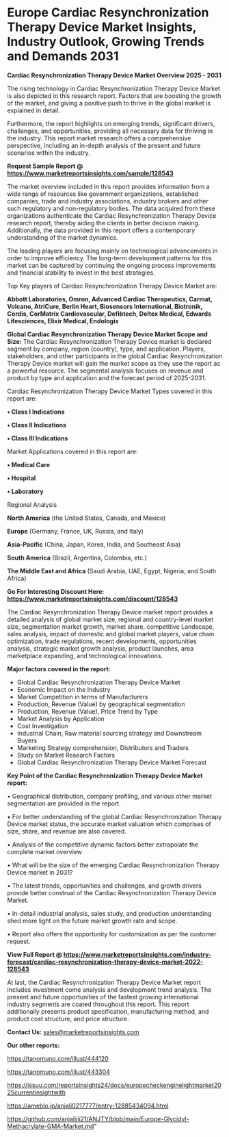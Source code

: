 # Europe Cardiac Resynchronization Therapy Device Market Insights, Industry Outlook, Growing Trends and Demands 2031

<Strong> Cardiac Resynchronization Therapy Device Market Overview 2025 - 2031</strong>

The rising technology in Cardiac Resynchronization Therapy Device Market is also depicted in this research report. Factors that are boosting the growth of the market, and giving a positive push to thrive in the global market is explained in detail.

Furthermore, the report highlights on emerging trends, significant drivers, challenges, and opportunities, providing all necessary data for thriving in the industry. This report market research offers a comprehensive perspective, including an in-depth analysis of the present and future scenarios within the industry.

<strong>Request Sample Report @ <a href=https://www.marketreportsinsights.com/sample/128543>https://www.marketreportsinsights.com/sample/128543</a></strong>

The market overview included in this report provides information from a wide range of resources like government organizations, established companies, trade and industry associations, industry brokers and other such regulatory and non-regulatory bodies. The data acquired from these organizations authenticate the Cardiac Resynchronization Therapy Device research report, thereby aiding the clients in better decision making. Additionally, the data provided in this report offers a contemporary understanding of the market dynamics.

The leading players are focusing mainly on technological advancements in order to improve efficiency. The long-term development patterns for this market can be captured by continuing the ongoing process improvements and financial stability to invest in the best strategies.

Top Key players of Cardiac Resynchronization Therapy Device Market are:

<strong>Abbott Laboratories, Omron, Advanced Cardiac Therapeutics, Carmat, Volcano, AtriCure, Berlin Heart, Biosensors International, Biotronik, Cordis, CorMatrix Cardiovascular, Defibtech, Deltex Medical, Edwards Lifesciences, Elixir Medical, Endologix</strong>

<strong><b>Global Cardiac Resynchronization Therapy Device Market Scope and Size:</b></strong>
The Cardiac Resynchronization Therapy Device market is declared segment by company, region (country), type, and application. Players, stakeholders, and other participants in the global Cardiac Resynchronization Therapy Device market will gain the market scope as they use the report as a powerful resource. The segmental analysis focuses on revenue and product by type and application and the forecast period of 2025-2031.

Cardiac Resynchronization Therapy Device Market Types covered in this report are:

<strong>• Class I Indications

• Class II Indications

• Class III Indications</strong>

Market Applications covered in this report are:

<strong>• Medical Care

• Hospital

• Laboratory</strong> 

Regional Analysis

<strong>North America</strong> (the United States, Canada, and Mexico)

<strong>Europe</strong> (Germany, France, UK, Russia, and Italy)

<strong>Asia-Pacific</strong> (China, Japan, Korea, India, and Southeast Asia)

<strong>South America</strong> (Brazil, Argentina, Colombia, etc.)

<strong>The Middle East and Africa</strong> (Saudi Arabia, UAE, Egypt, Nigeria, and South Africa)

<strong>Go For Interesting Discount Here: <a href=https://www.marketreportsinsights.com/discount/128543>https://www.marketreportsinsights.com/discount/128543</a></strong>

The Cardiac Resynchronization Therapy Device market report provides a detailed analysis of global market size, regional and country-level market size, segmentation market growth, market share, competitive Landscape, sales analysis, impact of domestic and global market players, value chain optimization, trade regulations, recent developments, opportunities analysis, strategic market growth analysis, product launches, area marketplace expanding, and technological innovations.

<strong><b>Major factors covered in the report:</b></strong>
<ul>
  <li>Global Cardiac Resynchronization Therapy Device Market </li>
  <li>Economic Impact on the Industry</li>
  <li>Market Competition in terms of Manufacturers</li>
  <li>Production, Revenue (Value) by geographical segmentation</li>
  <li>Production, Revenue (Value), Price Trend by Type</li>
  <li>Market Analysis by Application</li>
  <li>Cost Investigation</li>
  <li>Industrial Chain, Raw material sourcing strategy and Downstream Buyers</li>
  <li>Marketing Strategy comprehension, Distributors and Traders</li>
  <li>Study on Market Research Factors</li>
  <li>Global Cardiac Resynchronization Therapy Device Market Forecast</li>
</ul>

<strong><b>Key Point of the Cardiac Resynchronization Therapy Device Market report:</b></strong>

• Geographical distribution, company profiling, and various other market segmentation are provided in the report.

• For better understanding of the global Cardiac Resynchronization Therapy Device market status, the accurate market valuation which comprises of size, share, and revenue are also covered.

• Analysis of the competitive dynamic factors better extrapolate the complete market overview

• What will be the size of the emerging Cardiac Resynchronization Therapy Device market in 2031?

• The latest trends, opportunities and challenges, and growth drivers provide better construal of the Cardiac Resynchronization Therapy Device Market.

• In-detail industrial analysis, sales study, and production understanding shed more light on the future market growth rate and scope.

• Report also offers the opportunity for customization as per the customer request.

<strong><b>View Full Report @ <a href=https://www.marketreportsinsights.com/industry-forecast/cardiac-resynchronization-therapy-device-market-2022-128543>https://www.marketreportsinsights.com/industry-forecast/cardiac-resynchronization-therapy-device-market-2022-128543</a></b></strong>


At last, the Cardiac Resynchronization Therapy Device Market report includes investment come analysis and development trend analysis. The present and future opportunities of the fastest growing international industry segments are coated throughout this report. This report additionally presents product specification, manufacturing method, and product cost structure, and price structure.

<strong>Contact Us:</strong>
sales@marketreportsinsights.com

<strong>Our other reports:</strong>

<a href=https://tanomuno.com/illust/444120>https://tanomuno.com/illust/444120</a>

<a href=https://tanomuno.com/illust/443304>https://tanomuno.com/illust/443304</a>

<a href=https://issuu.com/reportsinsights24/docs/europecheckenginelightmarket2025currentinsightwith>https://issuu.com/reportsinsights24/docs/europecheckenginelightmarket2025currentinsightwith</a>

<a href=https://ameblo.jp/anjali0217777/entry-12885434094.html>https://ameblo.jp/anjali0217777/entry-12885434094.html</a>

<a href=https://github.com/anjaliiii21/ANJTY/blob/main/Europe-Glycidyl-Methacrylate-GMA-Market.md>https://github.com/anjaliiii21/ANJTY/blob/main/Europe-Glycidyl-Methacrylate-GMA-Market.md</a>"
